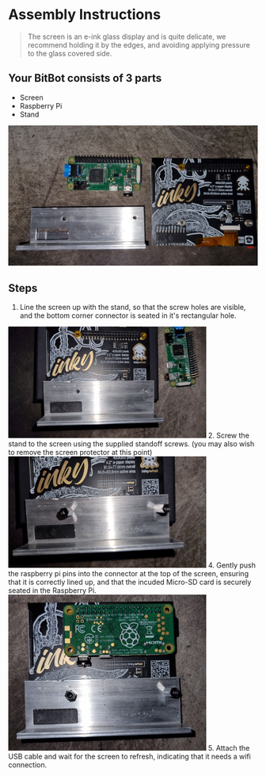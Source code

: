 # Assembly Instructions
> The screen is an e-ink glass display and is quite delicate, we recommend holding it by the edges, and avoiding applying  pressure to the glass covered side.  

## Your BitBot consists of 3 parts
 - Screen
 - Raspberry Pi
 - Stand

![All Three parts arranged on a mat](images/Assembly/BitBot_assembly_1.jpg "All Parts")

## Steps
1. Line the screen up with the stand, so that the screw holes are visible, and the bottom corner connector is seated in it's rectangular hole.  
<img src="images/Assembly/BitBot_assembly_2.jpg" alt="Screen lined up with stand" width="400" title="Line It up"/>
2. Screw the stand to the screen using the supplied standoff screws. (you may also wish to remove the screen protector at this point)  
<img src="images/Assembly/BitBot_assembly_3.jpg" alt="screen screwed into stand with standoff screws" width="400" title="Screw It In"/>
4. Gently push the raspberry pi pins into the connector at the top of the screen, ensuring that it is correctly lined up, and that the incuded Micro-SD card is securely seated in the Raspberry Pi.
<img src="images/Assembly/BitBot_assembly_4.jpg" alt="screen screwed into stand with standoffs" width="400" title="plug in the raspberry pi"/>
5. Attach the USB cable and wait for the screen to refresh, indicating that it needs a wifi connection.